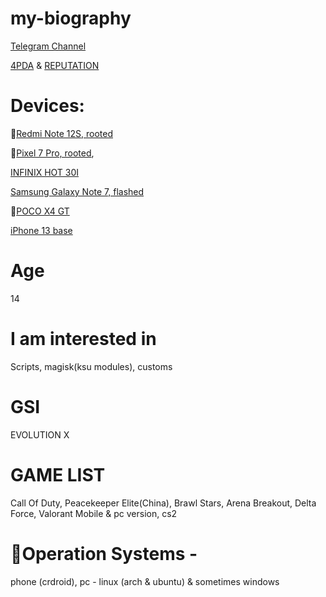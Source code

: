 # my-biography
[Telegram Channel](https://t.me/F1NDLE_cn)

[4PDA](https://4pda.to/forum/index.php?showuser=11974470) & [REPUTATION](https://4pda.to/forum/index.php?act=rep&view=history&mid=11974470)



# Devices: 
📱[Redmi Note 12S, rooted](https://4pda.to/devdb/redmi_note_12s)

📱[Pixel 7 Pro, rooted](https://4pda.to/devdb/google_pixel_7_pro),

[INFINIX HOT 30I](https://4pda.to/devdb/infinix_hot_30i)

[Samsung Galaxy Note 7, flashed](https://4pda.to/devdb/samsung_galaxy_note_7)

📱[POCO X4 GT](https://4pda.to/devdb/poco_x4_gt)

[iPhone 13 base](https://4pda.to/devdb/apple_iphone_13)

# Age
14

# I am interested in 
Scripts, magisk(ksu modules), customs

# GSI
EVOLUTION X

# GAME LIST
Call Of Duty, Peacekeeper Elite(China), Brawl Stars, Arena Breakout, Delta Force, Valorant Mobile & pc version, cs2

# 🐧Operation Systems - 
phone (crdroid), pc - linux (arch & ubuntu) & sometimes windows

